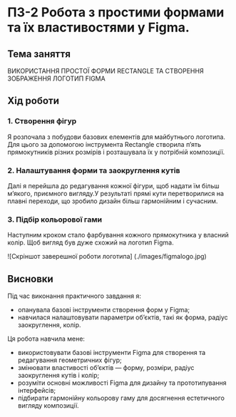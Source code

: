 # ПЗ-2 Робота з простими формами та їх властивостями у Figma.

## Тема заняття
ВИКОРИСТАННЯ ПРОСТОЇ ФОРМИ RECTANGLE ТА СТВОРЕННЯ ЗОБРАЖЕННЯ ЛОГОТИП FIGMA
## Хід роботи

### 1. Створення фігур
Я розпочала з побудови базових елементів для майбутнього логотипа. Для цього за допомогою інструмента Rectangle створила п’ять прямокутників різних розмірів і розташувала їх у потрібній композиції.


### 2. Налаштування форми та заокруглення кутів
Далі я перейшла до редагування кожної фігури, щоб надати їм більш м’якого, приємного вигляду.У результаті прямі кути перетворилися на плавні переходи, що зробило дизайн більш гармонійним і сучасним.


### 3. Підбір кольорової гами
Наступним кроком стало фарбування кожного прямокутника у власний колір. Щоб вигляд був дуже схожий на логотип Figma.

![Скріншот заверешної роботи логотипа]
(./images/figmalogo.jpg)

## Висновки
Під час виконання практичного завдання я:
- опанувала базові інструменти створення форм у Figma;
- навчилася налаштовувати параметри об’єктів, такі як форма, радіус заокруглення, колір.

Ця робота навчила мене:
- використовувати базові інструменти Figma для створення та редагування геометричних фігур;
- змінювати властивості об’єктів — форму, розміри, радіус заокруглення кутів і колір;
- розуміти основні можливості Figma для дизайну та прототипування інтерфейсів;
- підбирати гармонійну кольорову гаму для досягнення естетичного вигляду композиції.
